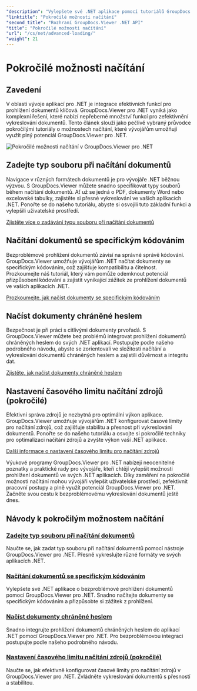 ```yaml
---
"description": "Vylepšete své .NET aplikace pomocí tutoriálů GroupDocs.Viewer pro .NET. Naučte se specifikovat typy souborů, spravovat kódování, načítat dokumenty chráněné heslem a další."
"linktitle": "Pokročilé možnosti načítání"
"second_title": "Rozhraní GroupDocs.Viewer .NET API"
"title": "Pokročilé možnosti načítání"
"url": "/cs/net/advanced-loading/"
"weight": 21
---
```


# Pokročilé možnosti načítání

## Zavedení

V oblasti vývoje aplikací pro .NET je integrace efektivních funkcí pro prohlížení dokumentů klíčová. GroupDocs.Viewer pro .NET vyniká jako komplexní řešení, které nabízí nepřeberné množství funkcí pro zefektivnění vykreslování dokumentů. Tento článek slouží jako pečlivě vybraný průvodce pokročilými tutoriály o možnostech načítání, které vývojářům umožňují využít plný potenciál GroupDocs.Viewer pro .NET.

![Pokročilé možnosti načítání v GroupDocs.Viewer pro .NET](/viewer/advanced-loading/image.png)
## Zadejte typ souboru při načítání dokumentů
Navigace v různých formátech dokumentů je pro vývojáře .NET běžnou výzvou. S GroupDocs.Viewer můžete snadno specifikovat typy souborů během načítání dokumentů. Ať už se jedná o PDF, dokumenty Word nebo excelovské tabulky, zajistěte si přesné vykreslování ve vašich aplikacích .NET. Ponořte se do našeho tutoriálu, abyste si osvojili tuto základní funkci a vylepšili uživatelské prostředí.

[Zjistěte více o zadávání typu souboru při načítání dokumentů](./specify-file-type/)

## Načítání dokumentů se specifickým kódováním
Bezproblémové prohlížení dokumentů závisí na správné správě kódování. GroupDocs.Viewer umožňuje vývojářům .NET načítat dokumenty se specifickým kódováním, což zajišťuje kompatibilitu a čitelnost. Prozkoumejte náš tutoriál, který vám pomůže odemknout potenciál přizpůsobení kódování a zajistit vynikající zážitek ze prohlížení dokumentů ve vašich aplikacích .NET.

[Prozkoumejte, jak načíst dokumenty se specifickým kódováním](./load-documents-encoding/)

## Načíst dokumenty chráněné heslem
Bezpečnost je při práci s citlivými dokumenty prvořadá. S GroupDocs.Viewer můžete bez problémů integrovat prohlížení dokumentů chráněných heslem do svých .NET aplikací. Postupujte podle našeho podrobného návodu, abyste se zorientovali ve složitosti načítání a vykreslování dokumentů chráněných heslem a zajistili důvěrnost a integritu dat.

[Zjistěte, jak načíst dokumenty chráněné heslem](./load-password-protected-document/)

## Nastavení časového limitu načítání zdrojů (pokročilé)
Efektivní správa zdrojů je nezbytná pro optimální výkon aplikace. GroupDocs.Viewer umožňuje vývojářům .NET konfigurovat časové limity pro načítání zdrojů, což zajišťuje stabilitu a přesnost při vykreslování dokumentů. Ponořte se do našeho tutoriálu a osvojte si pokročilé techniky pro optimalizaci načítání zdrojů a zvyšte výkon vaší .NET aplikace.

[Další informace o nastavení časového limitu pro načítání zdrojů](./set-resource-loading-timeout/)

Výukové programy GroupDocs.Viewer pro .NET nabízejí neocenitelné poznatky a praktické rady pro vývojáře, kteří chtějí vylepšit možnosti prohlížení dokumentů ve svých .NET aplikacích. Díky zaměření na pokročilé možnosti načítání mohou vývojáři vylepšit uživatelské prostředí, zefektivnit pracovní postupy a plně využít potenciál GroupDocs.Viewer pro .NET. Začněte svou cestu k bezproblémovému vykreslování dokumentů ještě dnes.
## Návody k pokročilým možnostem načítání
### [Zadejte typ souboru při načítání dokumentů](./specify-file-type/)
Naučte se, jak zadat typ souboru při načítání dokumentů pomocí nástroje GroupDocs.Viewer pro .NET. Přesně vykreslujte různé formáty ve svých aplikacích .NET.
### [Načítání dokumentů se specifickým kódováním](./load-documents-encoding/)
Vylepšete své .NET aplikace o bezproblémové prohlížení dokumentů pomocí GroupDocs.Viewer pro .NET. Snadno načítejte dokumenty se specifickým kódováním a přizpůsobte si zážitek z prohlížení.
### [Načíst dokumenty chráněné heslem](./load-password-protected-document/)
Snadno integrujte prohlížení dokumentů chráněných heslem do aplikací .NET pomocí GroupDocs.Viewer pro .NET. Pro bezproblémovou integraci postupujte podle našeho podrobného návodu.
### [Nastavení časového limitu načítání zdrojů (pokročilé)](./set-resource-loading-timeout/)
Naučte se, jak efektivně konfigurovat časové limity pro načítání zdrojů v GroupDocs.Viewer pro .NET. Zvládněte vykreslování dokumentů s přesností a stabilitou.